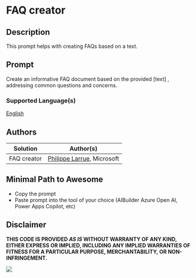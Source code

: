 # FAQ creator

## Description

This prompt helps with creating FAQs based on a text.

## Prompt

Create an informative FAQ document based on the provided [text] , addressing common questions and concerns.

### Supported Language(s)

[English](./en-us/prompt.md)

## Authors

Solution|Author(s)
--------|---------
FAQ creator | [Philippe Larrue](https://github.com/Phil-cmd), Microsoft

## Minimal Path to Awesome

* Copy the prompt
* Paste prompt into the tool of your choice (AIBuilder Azure Open AI, Power Apps Copilot, etc)

## Disclaimer

**THIS CODE IS PROVIDED *AS IS* WITHOUT WARRANTY OF ANY KIND, EITHER EXPRESS OR IMPLIED, INCLUDING ANY IMPLIED WARRANTIES OF FITNESS FOR A PARTICULAR PURPOSE, MERCHANTABILITY, OR NON-INFRINGEMENT.**

<img src="https://m365-visitor-stats.azurewebsites.net/powerplatform-prompts/samples/ai-builder/faq-creator" aria-hidden="true" />
